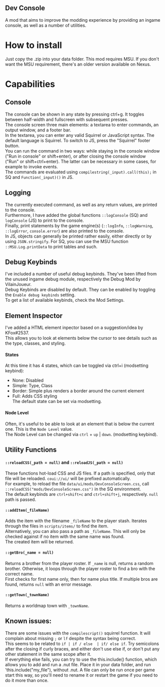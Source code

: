 ## Dev Console
A mod that aims to improve the modding experience by providing an ingame console, as well as a number of utilities.

# How to install
Just copy the .zip into your data folder. This mod requires MSU. If you don't want the MSU requirement, there's an older version available on Nexus.

# Capabilities

## Console
The console can be shown in any state by pressing ctrl+g. It toggles between half-width and fullscreen with subsequent presses.\
The console screen three main elements: a textarea to enter commands, an output window, and a footer bar.\
In the textarea, you can enter any valid Squirrel or JavaScript syntax. The default language is Squirrel. To switch to JS, press the "Squirrel" footer button.\
You can run the command in two ways: while staying in the console window ("Run in console" or shift+enter), or after closing the console window ("Run" or shift+ctrl+enter). The latter can be necessary in some cases, for example to invoke events.\
The commands are evaluated using `compilestring(_input).call(this);` in SQ and `Function(_input)()` in JS.

## Logging
The currently executed command, as well as any return values, are printed to the console.\
Furthermore, I have added the global functions `::logConsole` (SQ) and `logConsole` (JS) to print to the console.\
Finally, print statements by the game engine(s) (`::logInfo`, `::logWarning`, `::logError`, `console.error`) are also printed to the console.\
In JS, objects can generally be printed rather easily, either directly or by using `JSON.stringify`. For SQ, you can use the MSU function `::MSU.Log.printData` to print tables and such.

## Debug Keybinds
I've included a number of useful debug keybinds. They've been lifted from the unused ingame debug module, respectively the Debug Mod by VilainJoueur.\
Debug Keybinds are disabled by default. They can be enabled by toggling the `Enable debug keybinds` setting.\
To get a list of available keybinds, check the Mod Settings.

## Element Inspector
I've added a HTML element inpector based on a suggestion/idea by KFox#2537.  
This allows you to look at elements below the cursor to see details such as the type, classes, and styling.  
#### States
At this time it has 4 states, which can be toggled via ctrl+i (modsetting keybind):  
- None: Disabled  
- Simple: Type, Class  
- Border: Simple plus renders a border around the current element  
- Full: Adds CSS styling  
The default state can be set via modsetting.  
#### Node Level
Often, it's useful to be able to look at an element that is below the current one. This is the `Node Level` value.  
The Node Level can be changed via `ctrl` + `up` | `down`. (modsetting keybind).  
 


## Utility Functions

#### `::reloadCSS(_path = null)` and `::reloadJS(_path = null)`
These functions hot-load CSS and JS files. If a path is specified, only that file will be reloaded. `coui://ui/` will be prefixed automatically.\
For example, to reload the file `data/ui/mods/DevConsoleScreen.css`, call `::reloadCSS("mods/DevConsoleScreen.css")` in the SQ environment.\
The default keybinds are `ctrl+shift+c` and `ctrl+shift+j`, respectively. `null` path is passed.

#### `::addItem(_fileName)`
Adds the item with the filename `_fileName` to the player stash. Iterates through the files in `scripts/items/` to find the item.\
Alternatively, you can also pass a path as `_fileName`. This will only be checked against if no item with the same name was found.\
The created item will be returned.

#### `::getBro(_name = null)`
Returns a brother from the player roster. If `_name` is null, returns a random brother. Otherwise, it loops through the player roster to find a bro with the correct name.\
First checks for first name only, then for name plus title. If multiple bros are found, returns `null` with an error message.

#### `::getTown(_townName)`
Returns a worldmap town with `_townName`.

## Known issues:
There are some issues with the `compilescript()` squirrel function. It will complain about missing `;` or `lf` despite the syntax being correct.\
This seems to be related to `if | if / else  | if/ else if`. Try semicolons after the closing if curly braces, and either don't use else if, or don't put any other statement in the same scope after it.\
If everything else fails, you can try to use the this.include() function, which allows you to add and run a .nut file. Place it in your data folder, and run 'this.include("my_file"), without .nut. A file can only be run once per game start this way, so you'll need to rename it or restart the game if you need to do it more than once.


